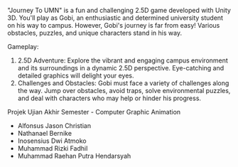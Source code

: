 "Journey To UMN" is a fun and challenging 2.5D game developed with Unity 3D. You'll play as Gobi, an enthusiastic and determined university student on his way to campus. However, Gobi's journey is far from easy! Various obstacles, puzzles, and unique characters stand in his way.

Gameplay:

1. 2.5D Adventure: Explore the vibrant and engaging campus environment and its surroundings in a dynamic 2.5D perspective. Eye-catching and detailed graphics will delight your eyes.
2. Challenges and Obstacles: Gobi must face a variety of challenges along the way. Jump over obstacles, avoid traps, solve environmental puzzles, and deal with characters who may help or hinder his progress.

Projek Ujian Akhir Semester - Computer Graphic Animation
- Alfonsus Jason Christian
- Nathanael Bernike
- Inosensius Dwi Atmoko
- Muhammad Rizki Fadhil
- Muhammad Raehan Putra Hendarsyah
